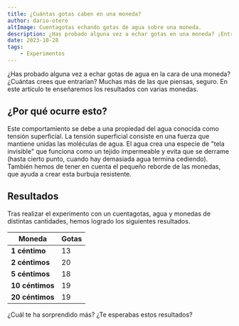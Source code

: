 ```yaml
---
title: ¿Cuántas gotas caben en una moneda?
author: dario-otero
altImage: Cuentagotas echando gotas de agua sobre una moneda.
description: ¿Has probado alguna vez a echar gotas en una moneda? ¡Entrarán muchas más de las que piensas! Pruébalo.
date: 2023-10-28
tags:
    - Experimentos
---
```


¿Has probado alguna vez a echar gotas de agua en la cara de una moneda? ¿Cuántas crees que entrarían? Muchas más de las que piensas, seguro. En este artículo te enseñaremos los resultados con varias monedas.

## ¿Por qué ocurre esto?

Este comportamiento se debe a una propiedad del agua conocida como tensión superficial. La tensión superficial consiste en una fuerza que mantiene unidas las moléculas de agua.
El agua crea una especie de "tela invisible" que funciona como un tejido impermeable y evita que se derrame (hasta cierto punto, cuando hay demasiada agua termina cediendo). También hemos de tener en cuenta el pequeño reborde de las monedas, que ayuda a crear esta burbuja resistente.

## Resultados

Tras realizar el experimento con un cuentagotas, agua y monedas de distintas cantidades, hemos logrado los siguientes resultados.

| Moneda | Gotas |
|-|-|
| **1 céntimo** | 13 |
| **2 céntimos** | 20 |
| **5 céntimos** | 18 |
| **10 céntimos** | 19 |
| **20 céntimos** | 19 |

¿Cuál te ha sorprendido más? ¿Te esperabas estos resultados?
